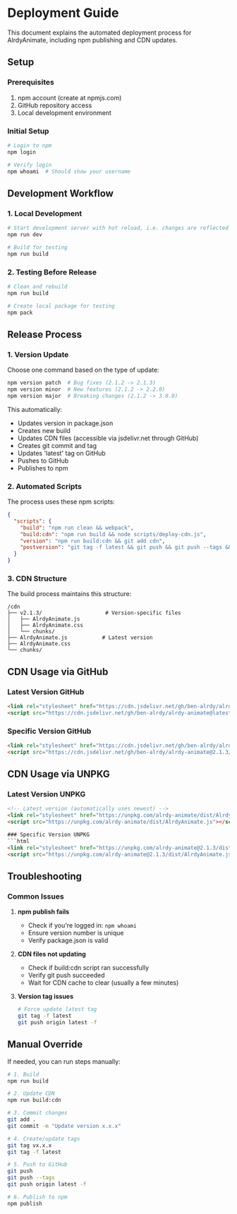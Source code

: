 # Deployment Guide

This document explains the automated deployment process for AlrdyAnimate, including npm publishing and CDN updates.

## Setup

### Prerequisites
1. npm account (create at npmjs.com)
2. GitHub repository access
3. Local development environment

### Initial Setup
```bash
# Login to npm
npm login

# Verify login
npm whoami  # Should show your username
```

## Development Workflow

### 1. Local Development
```bash
# Start development server with hot reload, i.e. changes are reflected immediately locally (no need to run build)
npm run dev

# Build for testing
npm run build
```

### 2. Testing Before Release
```bash
# Clean and rebuild
npm run build

# Create local package for testing
npm pack
```

## Release Process

### 1. Version Update
Choose one command based on the type of update:

```bash
npm version patch  # Bug fixes (2.1.2 -> 2.1.3)
npm version minor  # New features (2.1.2 -> 2.2.0)
npm version major  # Breaking changes (2.1.2 -> 3.0.0)
```

This automatically:
- Updates version in package.json
- Creates new build
- Updates CDN files (accessible via jsdelivr.net through GitHub)
- Creates git commit and tag
- Updates 'latest' tag on GitHub
- Pushes to GitHub
- Publishes to npm

### 2. Automated Scripts
The process uses these npm scripts:
```json
{
  "scripts": {
    "build": "npm run clean && webpack",
    "build:cdn": "npm run build && node scripts/deploy-cdn.js",
    "version": "npm run build:cdn && git add cdn",
    "postversion": "git tag -f latest && git push && git push --tags && git push origin latest -f && npm publish"
  }
}
```

### 3. CDN Structure
The build process maintains this structure:
```
/cdn
├── v2.1.3/                    # Version-specific files
│   ├── AlrdyAnimate.js
│   ├── AlrdyAnimate.css
│   └── chunks/
├── AlrdyAnimate.js           # Latest version
├── AlrdyAnimate.css
└── chunks/
```

## CDN Usage via GitHub

### Latest Version GitHub
```html
<link rel="stylesheet" href="https://cdn.jsdelivr.net/gh/ben-alrdy/alrdy-animate@latest/cdn/AlrdyAnimate.css">
<script src="https://cdn.jsdelivr.net/gh/ben-alrdy/alrdy-animate@latest/cdn/AlrdyAnimate.js"></script>
```

### Specific Version GitHub
```html
<link rel="stylesheet" href="https://cdn.jsdelivr.net/gh/ben-alrdy/alrdy-animate@2.1.3/cdn/v2.1.3/AlrdyAnimate.css">
<script src="https://cdn.jsdelivr.net/gh/ben-alrdy/alrdy-animate@2.1.3/cdn/v2.1.3/AlrdyAnimate.js"></script>
```

## CDN Usage via UNPKG
### Latest Version UNPKG
```html
<!-- Latest version (automatically uses newest) -->
<link rel="stylesheet" href="https://unpkg.com/alrdy-animate/dist/AlrdyAnimate.css">
<script src="https://unpkg.com/alrdy-animate/dist/AlrdyAnimate.js"></script>

### Specific Version UNPKG
```html
<link rel="stylesheet" href="https://unpkg.com/alrdy-animate@2.1.3/dist/AlrdyAnimate.css">
<script src="https://unpkg.com/alrdy-animate@2.1.3/dist/AlrdyAnimate.js"></script>
```

## Troubleshooting

### Common Issues

1. **npm publish fails**
   - Check if you're logged in: `npm whoami`
   - Ensure version number is unique
   - Verify package.json is valid

2. **CDN files not updating**
   - Check if build:cdn script ran successfully
   - Verify git push succeeded
   - Wait for CDN cache to clear (usually a few minutes)

3. **Version tag issues**
   ```bash
   # Force update latest tag
   git tag -f latest
   git push origin latest -f
   ```

## Manual Override

If needed, you can run steps manually:
```bash
# 1. Build
npm run build

# 2. Update CDN
npm run build:cdn

# 3. Commit changes
git add .
git commit -m "Update version x.x.x"

# 4. Create/update tags
git tag vx.x.x
git tag -f latest

# 5. Push to GitHub
git push
git push --tags
git push origin latest -f

# 6. Publish to npm
npm publish
```